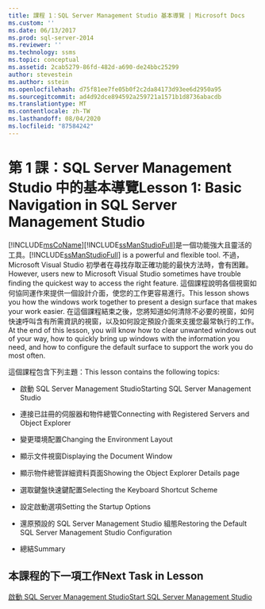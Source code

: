 ```yaml
---
title: 課程 1：SQL Server Management Studio 基本導覽 | Microsoft Docs
ms.custom: ''
ms.date: 06/13/2017
ms.prod: sql-server-2014
ms.reviewer: ''
ms.technology: ssms
ms.topic: conceptual
ms.assetid: 2cab5279-86fd-482d-a690-de24bbc25299
author: stevestein
ms.author: sstein
ms.openlocfilehash: d75f81ee7fe05b0f2c2da84173d93ee6d2950a95
ms.sourcegitcommit: ad4d92dce894592a259721a1571b1d8736abacdb
ms.translationtype: MT
ms.contentlocale: zh-TW
ms.lasthandoff: 08/04/2020
ms.locfileid: "87584242"
---
```

# <a name="lesson-1-basic-navigation-in-sql-server-management-studio"></a><span data-ttu-id="8ff1f-102">第 1 課：SQL Server Management Studio 中的基本導覽</span><span class="sxs-lookup"><span data-stu-id="8ff1f-102">Lesson 1: Basic Navigation in SQL Server Management Studio</span></span>
  [!INCLUDE[msCoName](../../includes/msconame-md.md)]<span data-ttu-id="8ff1f-103">[!INCLUDE[ssManStudioFull](../../includes/ssmanstudiofull-md.md)]是一個功能強大且靈活的工具。</span><span class="sxs-lookup"><span data-stu-id="8ff1f-103">[!INCLUDE[ssManStudioFull](../../includes/ssmanstudiofull-md.md)] is a powerful and flexible tool.</span></span> <span data-ttu-id="8ff1f-104">不過，Microsoft Visual Studio 初學者在尋找存取正確功能的最快方法時，會有困難。</span><span class="sxs-lookup"><span data-stu-id="8ff1f-104">However, users new to Microsoft Visual Studio sometimes have trouble finding the quickest way to access the right feature.</span></span> <span data-ttu-id="8ff1f-105">這個課程說明各個視窗如何協同運作來提供一個設計介面，使您的工作更容易進行。</span><span class="sxs-lookup"><span data-stu-id="8ff1f-105">This lesson shows you how the windows work together to present a design surface that makes your work easier.</span></span> <span data-ttu-id="8ff1f-106">在這個課程結束之後，您將知道如何清除不必要的視窗，如何快速呼叫含有所需資訊的視窗，以及如何設定預設介面來支援您最常執行的工作。</span><span class="sxs-lookup"><span data-stu-id="8ff1f-106">At the end of this lesson, you will know how to clear unwanted windows out of your way, how to quickly bring up windows with the information you need, and how to configure the default surface to support the work you do most often.</span></span>  
  
 <span data-ttu-id="8ff1f-107">這個課程包含下列主題：</span><span class="sxs-lookup"><span data-stu-id="8ff1f-107">This lesson contains the following topics:</span></span>  
  
-   <span data-ttu-id="8ff1f-108">啟動 SQL Server Management Studio</span><span class="sxs-lookup"><span data-stu-id="8ff1f-108">Starting SQL Server Management Studio</span></span>  
  
-   <span data-ttu-id="8ff1f-109">連接已註冊的伺服器和物件總管</span><span class="sxs-lookup"><span data-stu-id="8ff1f-109">Connecting with Registered Servers and Object Explorer</span></span>  
  
-   <span data-ttu-id="8ff1f-110">變更環境配置</span><span class="sxs-lookup"><span data-stu-id="8ff1f-110">Changing the Environment Layout</span></span>  
  
-   <span data-ttu-id="8ff1f-111">顯示文件視窗</span><span class="sxs-lookup"><span data-stu-id="8ff1f-111">Displaying the Document Window</span></span>  
  
-   <span data-ttu-id="8ff1f-112">顯示物件總管詳細資料頁面</span><span class="sxs-lookup"><span data-stu-id="8ff1f-112">Showing the Object Explorer Details page</span></span>  
  
-   <span data-ttu-id="8ff1f-113">選取鍵盤快速鍵配置</span><span class="sxs-lookup"><span data-stu-id="8ff1f-113">Selecting the Keyboard Shortcut Scheme</span></span>  
  
-   <span data-ttu-id="8ff1f-114">設定啟動選項</span><span class="sxs-lookup"><span data-stu-id="8ff1f-114">Setting the Startup Options</span></span>  
  
-   <span data-ttu-id="8ff1f-115">還原預設的 SQL Server Management Studio 組態</span><span class="sxs-lookup"><span data-stu-id="8ff1f-115">Restoring the Default SQL Server Management Studio Configuration</span></span>  
  
-   <span data-ttu-id="8ff1f-116">總結</span><span class="sxs-lookup"><span data-stu-id="8ff1f-116">Summary</span></span>  
  
## <a name="next-task-in-lesson"></a><span data-ttu-id="8ff1f-117">本課程的下一項工作</span><span class="sxs-lookup"><span data-stu-id="8ff1f-117">Next Task in Lesson</span></span>  
 [<span data-ttu-id="8ff1f-118">啟動 SQL Server Management Studio</span><span class="sxs-lookup"><span data-stu-id="8ff1f-118">Start SQL Server Management Studio</span></span>](../sql-server-management-studio-ssms.md)  
  
  
